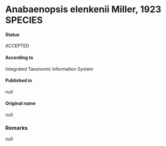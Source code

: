 Anabaenopsis elenkenii Miller, 1923 SPECIES
=======

#### Status
ACCEPTED

#### According to
Integrated Taxonomic Information System

#### Published in
null

#### Original name
null

### Remarks
null
